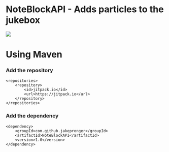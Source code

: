 # NoteBlockAPI - Adds particles to the jukebox
[![](https://jitpack.io/v/jakepronger/NoteBlockAPI.svg)](https://jitpack.io/#jakepronger/NoteBlockAPI)

# Using Maven

### Add the repository

	<repositories>
		<repository>
		    <id>jitpack.io</id>
		    <url>https://jitpack.io</url>
		</repository>
	</repositories>
	
### Add the dependency
	
	<dependency>
	    <groupId>com.github.jakepronger</groupId>
	    <artifactId>NoteBlockAPI</artifactId>
	    <version>1.0</version>
	</dependency>
